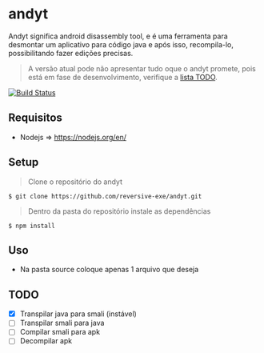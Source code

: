 # andyt
Andyt significa android disassembly tool, e é uma ferramenta para desmontar um aplicativo para código java e após isso, recompila-lo, possibilitando fazer edições precisas.
> A versão atual pode não apresentar tudo oque o andyt promete, pois está em fase de desenvolvimento, verifique a [lista TODO](#Setup).

[![Build Status](http://img.shields.io/travis/badges/badgerbadgerbadger.svg?style=flat-square)]()

## Requisitos
- Nodejs => https://nodejs.org/en/

## Setup
> Clone o repositório do andyt

```shell
$ git clone https://github.com/reversive-exe/andyt.git
```

> Dentro da pasta do repositório instale as dependências
```shell
$ npm install
```

## Uso
- Na pasta source coloque apenas 1 arquivo que deseja 

## TODO
- [x] Transpilar java para smali (instável)
- [ ] Transpilar smali para java
- [ ] Compilar smali para apk
- [ ] Decompilar apk
